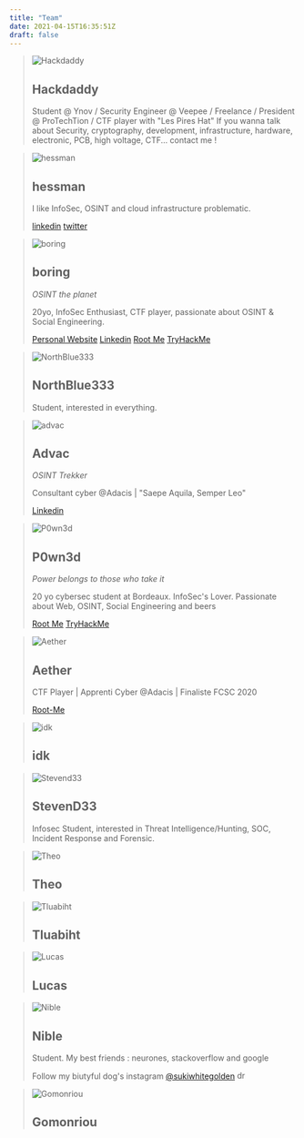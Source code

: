 ```yaml
---
title: "Team"
date: 2021-04-15T16:35:51Z
draft: false
---
```


> ![Hackdaddy](https://i.ibb.co/smDSGgK/hackdaddy.png)
> ## Hackdaddy
>
> Student @ Ynov / Security Engineer @ Veepee / Freelance / President @ ProTechTion / CTF player with "Les Pires Hat"
> If you wanna talk about Security, cryptography, development, infrastructure, hardware, electronic, PCB, high voltage, CTF... contact me !

> ![hessman](https://i.ibb.co/ZGYBWqN/hessman.webp)
> ## hessman
>
> I like InfoSec, OSINT and cloud infrastructure problematic.
>
> [linkedin](https://www.linkedin.com/in/anthony-domingue-930203162/) [twitter](https://twitter.com/domingueanthony)

> ![boring](https://i.ibb.co/vDg6FmW/Sans-titre.png)
> ## boring
> *OSINT the planet*
>
> 20yo, InfoSec Enthusiast, CTF player, passionate about OSINT & Social Engineering.
> 
> [Personal Website](https://pierreceberio.com/) [Linkedin](https://www.linkedin.com/in/pierre-ceberio/) [Root Me](https://www.root-me.org/boring) [TryHackMe](https://tryhackme.com/p/boringthegod)

> ![NorthBlue333](https://i.ibb.co/7GNCKmw/north.webp)
> ## NorthBlue333
>
> Student, interested in everything.

> ![advac](https://i.ibb.co/GFmPrJZ/logo-advac-blanc.png)
> ## Advac
> *OSINT Trekker*
>
> Consultant cyber @Adacis | "Saepe Aquila, Semper Leo"
> 
> [Linkedin](https://www.linkedin.com/in/adrien-vaccaro/)

> ![P0wn3d](https://i.ibb.co/6FZgwxk/image.png)
> ## P0wn3d
> *Power belongs to those who take it*
>
> 20 yo cybersec student at Bordeaux.
> InfoSec's Lover. Passionate about Web, OSINT, Social Engineering and beers
>
> [Root Me](https://www.root-me.org/P0wn3d) [TryHackMe](https://tryhackme.com/p/P0wn3d)

> ![Aether](https://i.ibb.co/dmcpSYs/wraith-cat.png)
> ## Aether
>
> CTF Player | Apprenti Cyber @Adacis | Finaliste FCSC 2020
> 
> [Root-Me](https://www.root-me.org/Black-Aether)

> ![idk](https://i.ibb.co/0t4JMGP/simon.png)
> ## idk
>

> ![Stevend33](https://i.ibb.co/Bs2DHYh/steven.png)
> ## StevenD33
>
> Infosec Student, interested in Threat Intelligence/Hunting, SOC, Incident Response and Forensic. 

> ![Theo](https://i.ibb.co/sWMyqCn/theo.png)
> ## Theo
>

> ![Tluabiht](https://i.ibb.co/qDvdPpK/tibo.png)
> ## Tluabiht
>


> ![Lucas](https://i.ibb.co/8PPQ00T/lucas.png)
> ## Lucas
>

> ![Nible](https://i.ibb.co/kqW5Lk6/254972489-876796759700636-5822364087587353145-n-1.jpg)
> ## Nible
> Student. My best friends : neurones, stackoverflow and google  
>  
> Follow my biutyful dog's instagram [@sukiwhitegolden](https://www.instagram.com/sukiwhitegolden/) <img src="https://upload.wikimedia.org/wikipedia/commons/thumb/7/7f/Saturn.svg/1920px-Saturn.svg.png" alt="drawing" style="width:15px;"/>

> ![Gomonriou](https://ibb.co/whYTTJR)
> ## Gomonriou
>